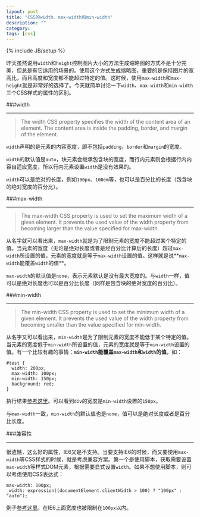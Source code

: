 ```yaml
---
layout: post
title: "CSS的width、max-width和min-width"
description: ""
category: 
tags: [css]
---
```

{% include JB/setup %}

昨天虽然说用`width`和`height`控制图片大小的方法生成缩略图的方式不是十分完美，但总是有它适用的场景的。使用这个方式生成缩略图，重要的是保持图片的宽高比，而且高度和宽度都不能超过特定的值。这时候，使用`max-width`和`max-height`就是非常好的选择了。今天就简单讨论一下`width`、`max-width`和`min-width`三个CSS样式的属性的区别。

###width
____

> The width CSS property specifies the width of the content area of an element. The content area is inside the padding, border, and margin of the element.

`width`声明的是元素的内容宽度，即不包括`padding`、`border`和`margin`的宽度。

`width`的默认值是`auto`，块元素会继承包含块的宽度，而行内元素则会根据行内内容自适应宽度，所以行内元素设置`width`是没有效果的。

`width`可以是绝对的长度，例如`100px`、`100em`等，也可以是百分比的长度（包含块的绝对宽度的百分比）。

###max-width
____

> The max-width CSS property is used to set the maximum width of a given element. It prevents the used value of the width property from becoming larger than the value specified for max-width.

从名字就可以看出来，`max-width`就是为了限制元素的宽度不能超过某个特定的值。当元素的宽度（无论是绝对长度或者是经百分比计算后的长度）超过`max-width`所设置的值，元素的宽度就是等于`max-width`设置的值。这样就是说**`max-width`能覆盖`width`的值**。

`max-width`的默认值是`none`，表示元素默认是没有最大宽度的。与`width`一样，值可以是绝对长度也可以是百分比长度（同样是包含块的绝对宽度的百分比）。

###min-width
____

> The min-width CSS property is used to set the minimum width of a given element. It prevents the used value of the width property from becoming smaller than the value specified for min-width.

从名字又可以看出来，`min-width`是为了限制元素的宽度不能低于某个特定的值。当元素的宽度低于`min-width`所设置的值，元素的宽度就是等于`min-width`设置的值。有一个比较有趣的事情：**`min-width`能覆盖`max-width`和`width`的值**，如：

    #test {
      width: 200px;
      max-width: 100px;
      min-width: 150px;
      background: red;
    }

执行结果[参考这里](http://jsfiddle.net/DxyYH/)。可以看到`div`的宽度是`min-width`设置的`150px`。

与`max-width`一致，`min-width`的默认值也是`none`，值可以是绝对长度或者是百分比长度。

###兼容性
____

很遗憾，这么好的属性，IE6又是不支持。当要支持IE6的时候，而又要使用`max-width`等CSS样式的时候，就是考虑兼容方案。第一个是使用脚本，获取需要设置`max-width`等样式DOM元素，根据需要显式设置`width`。如果不想使用脚本，则可以考虑使用CSS表达式：

    max-width: 100px;
    _width: expression((documentElement.clientWidth > 100) ? "100px" : "auto");

例子[参考这里](http://jsfiddle.net/N7jSx/show/)。在IE6上面宽度也被限制在`100px`以内。
